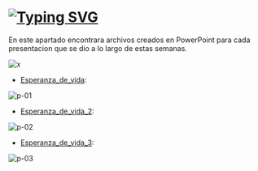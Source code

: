 # 
# [![Typing SVG](https://readme-typing-svg.demolab.com?font=Cinzel&size=35&pause=50000&color=13F7CF&width=500&lines=C+o+n+t+e+n+i+d+o)](https://git.io/typing-svg)
En este apartado encontrara archivos creados en  PowerPoint   para cada presentacion que se dio a lo largo de estas semanas.

![x](https://i.picasion.com/pic92/12c90418ec08cc3fc6c8d186a7096c99.gif)

- [Esperanza_de_vida](https://github.com/team1ndata/InData/raw/main/Presentaciones/Esperanza_de_vida.pptx):

![p-01](https://user-images.githubusercontent.com/93687273/197568402-dbd6e72b-3826-43b9-8569-42c352786eb9.png)
- [Esperanza_de_vida_2](https://github.com/team1ndata/InData/raw/main/Presentaciones/Esperanza_de_vida_2.pptx):

![p-02](https://user-images.githubusercontent.com/93687273/197568423-8f309760-f615-4a9c-9bce-f30a053c26eb.png)
- [Esperanza_de_vida_3](https://github.com/team1ndata/InData/raw/main/Presentaciones/Esperanza_de_vida_3.pptx):

![p-03](https://user-images.githubusercontent.com/93687273/197568436-fe7126e9-f8a8-4dca-bed9-c9f1fe53ffc1.png)

